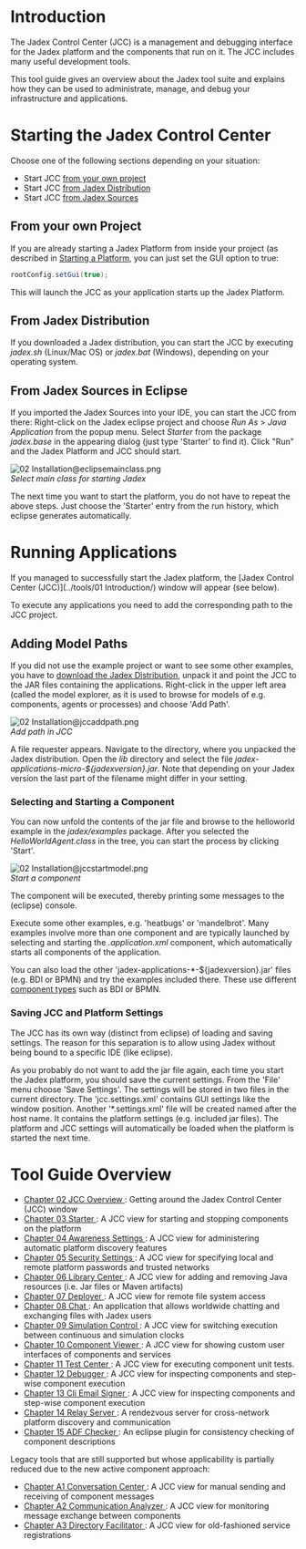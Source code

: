 # Introduction

The Jadex Control Center (JCC) is a management and debugging interface for the Jadex platform and the components that run on it. The JCC includes many useful development tools. 

This tool guide gives an overview about the Jadex tool suite and explains how they can be used to administrate, manage, and debug your infrastructure and applications.

# Starting the Jadex Control Center
Choose one of the following sections depending on your situation:

  - Start JCC [from your own project](./#from-your-own-project)
  - Start JCC [from Jadex Distribution](./#from-jadex-distribution)
  - Start JCC [from Jadex Sources](./#from-jadex-sources)

## From your own Project
If you are already starting a Jadex Platform from inside your project (as described in [Starting a Platform](../platform/platform/#starting-a-platform), you can just set the GUI option to true:
```java
rootConfig.setGui(true);
```
This will launch the JCC as your application starts up the Jadex Platform.

## From Jadex Distribution
If you downloaded a Jadex distribution, you can start the JCC by executing *jadex.sh* (Linux/Mac OS) or *jadex.bat* (Windows), depending on your operating system.
 
## From Jadex Sources in Eclipse
If you imported the Jadex Sources into your IDE, you can start the JCC from there:
Right-click on the Jadex eclipse project and choose *Run As* &gt; *Java Application* from the popup menu. 
Select *Starter* from the package *jadex.base* in the appearing dialog (just type 'Starter' to find it).
Click "Run" and the Jadex Platform and JCC should start.

![02 Installation@eclipsemainclass.png](eclipsemainclass.png)  
*Select main class for starting Jadex*

The next time you want to start the platform, you do not have to repeat the above steps. Just choose the 'Starter' entry from the run history, which eclipse generates automatically.

# Running Applications
If you managed to successfully start the Jadex platform, the [Jadex Control Center (JCC)](../tools/01 Introduction/) window will appear (see below).

To execute any applications you need to add the corresponding path to the JCC project. 

## Adding Model Paths
If you did not use the example project or want to see some other examples, you have to [download the Jadex Distribution](${URLACDownloadPage}), unpack it and point the JCC to the JAR files containing the applications.
Right-click in the upper left area (called the model explorer, as it is used to browse for models of e.g. components, agents or processes) and choose 'Add Path'.

![02 Installation@jccaddpath.png](jccaddpath.png)  
*Add path in JCC*

A file requester appears. Navigate to the directory, where you unpacked the Jadex distribution. 
Open the *lib* directory and select the file *jadex-applications-micro-${jadexversion}.jar*. 
Note that depending on your Jadex version the last part of the filename might differ in your setting. 

### Selecting and Starting a Component
You can now unfold the contents of the jar file and browse to the helloworld example in the *jadex/examples* package.
After you selected the *HelloWorldAgent.class* in the tree, you can start the process by clicking 'Start'.

![02 Installation@jccstartmodel.png](jccstartmodel.png)  
*Start a component*

The component will be executed, thereby printing some messages to the (eclipse) console.

Execute some other examples, e.g. 'heatbugs' or 'mandelbrot'. Many examples involve more than one component and are typically launched by selecting and starting the *.application.xml* component, which automatically starts all components of the application.

You can also load the other 'jadex-applications-*-${jadexversion}.jar' files (e.g. BDI or BPMN) and try the examples included there. These use different [component types](../component-types/component-types) such as BDI or BPMN.

### Saving JCC and Platform Settings

The JCC has its own way (distinct from eclipse) of loading and saving settings. The reason for this separation is to allow using Jadex without being bound to a specific IDE (like eclipse).

As you probably do not want to add the jar file again, each time you start the Jadex platform, you should save the current settings. From the 'File' menu choose 'Save Settings'. The settings will be stored in two files in the current directory. The 'jcc.settings.xml' contains GUI settings like the window position. Another '*.settings.xml' file will be created named after the host name. It contains the platform settings (e.g. included jar files). The platform and JCC settings will automatically be loaded when the platform is started the next time.

# Tool Guide Overview

-   [Chapter 02 JCC Overview ](02%20JCC%20Overview) : Getting around the Jadex Control Center (JCC) window
-   [Chapter 03 Starter ](03%20Starter) : A JCC view for starting and stopping components on the platform
-   [Chapter 04 Awareness Settings ](04%20Awareness%20Settings) : A JCC view for administering automatic platform discovery features
-   [Chapter 05 Security Settings  ](05%20Security%20Settings%20) : A JCC view for specifying local and remote platform passwords and trusted networks
-   [Chapter 06 Library Center ](06%20Library%20Center) : A JCC view for adding and removing Java resources (i.e. Jar files or Maven artifacts)
-   [Chapter 07 Deployer ](07%20Deployer) : A JCC view for remote file system access
-   [Chapter 08 Chat ](08%20Chat) : An application that allows worldwide chatting and exchanging files with Jadex users
-   [Chapter 09 Simulation Control ](09%20Simulation%20Control) : A JCC view for switching execution between continuous and simulation clocks
-   [Chapter 10 Component Viewer ](10%20Component%20Viewer) : A JCC view for showing custom user interfaces of components and services
-   [Chapter 11 Test Center ](11%20Test%20Center) : A JCC view for executing component unit tests.
-   [Chapter 12 Debugger ](12%20Debugger) : A JCC view for inspecting components and step-wise component execution
-   [Chapter 13 Cli Email Signer ](13%20Cli%20Email%20Signer) : A JCC view for inspecting components and step-wise component execution
-   [Chapter 14 Relay Server ](14%20Relay%20Server) : A rendezvous server for cross-network platform discovery and communication
-   [Chapter 15 ADF Checker ](15%20ADF%20Checker) : An eclipse plugin for consistency checking of component descriptions

Legacy tools that are still supported but whose applicability is partially reduced due to the new active component approach:

-   [Chapter A1 Conversation Center ](A1%20Conversation%20Center) : A JCC view for manual sending and receiving of component messages
-   [Chapter A2 Communication Analyzer ](A2%20Communication%20Analyzer) : A JCC view for monitoring message exchange between components
-   [Chapter A3 Directory Facilitator ](A3%20Directory%20Facilitator) : A JCC view for old-fashioned service registrations